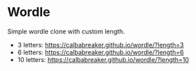 #  Wordle

Simple wordle clone with custom length.

- 3 letters: https://calbabreaker.github.io/wordle/?length=3
- 6 letters: https://calbabreaker.github.io/wordle/?length=6
- 10 letters: https://calbabreaker.github.io/wordle/?length=10
